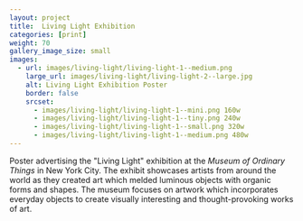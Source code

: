 ```yaml
---
layout: project
title:  Living Light Exhibition
categories: [print]
weight: 70
gallery_image_size: small
images:
  - url: images/living-light/living-light-1--medium.png
    large_url: images/living-light/living-light-2--large.jpg
    alt: Living Light Exhibition Poster
    border: false
    srcset:
      - images/living-light/living-light-1--mini.png 160w
      - images/living-light/living-light-1--tiny.png 240w
      - images/living-light/living-light-1--small.png 320w
      - images/living-light/living-light-1--medium.png 480w
---
```


Poster advertising the "Living Light" exhibition at the _Museum of Ordinary Things_ in New York City. The exhibit showcases artists from around the world as they created art which melded luminous objects with organic forms and shapes. The museum focuses on artwork which incorporates everyday objects to create visually interesting and thought-provoking works of art.
